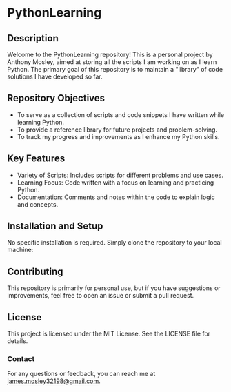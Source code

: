 # PythonLearning
## Description
Welcome to the PythonLearning repository! This is a personal project by Anthony Mosley, aimed at storing all the scripts I am working on as I learn Python. The primary goal of this repository is to maintain a "library" of code solutions I have developed so far.

## Repository Objectives
- To serve as a collection of scripts and code snippets I have written while learning Python.
- To provide a reference library for future projects and problem-solving.
- To track my progress and improvements as I enhance my Python skills.
## Key Features
- Variety of Scripts: Includes scripts for different problems and use cases.
- Learning Focus: Code written with a focus on learning and practicing Python.
- Documentation: Comments and notes within the code to explain logic and concepts.
##  Installation and Setup
No specific installation is required. Simply clone the repository to your local machine:

## Contributing
This repository is primarily for personal use, but if you have suggestions or improvements, feel free to open an issue or submit a pull request.

## License
This project is licensed under the MIT License. See the LICENSE file for details.

### Contact
For any questions or feedback, you can reach me at james.mosley32198@gmail.com.



